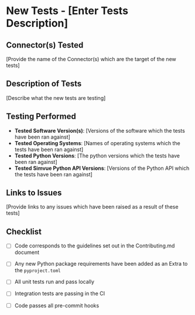 # New Tests - [Enter Tests Description]

## Connector(s) Tested
[Provide the name of the Connector(s) which are the target of the new tests]

## Description of Tests
[Describe what the new tests are testing]

## Testing Performed
- **Tested Software Version(s)**: [Versions of the software which the tests have been ran against]
- **Tested Operating Systems**: [Names of operating systems which the tests have been ran against]
- **Tested Python Versions**: [The python versions which the tests have been ran against]
- **Tested Simvue Python API Versions**: [Versions of the Python API which the tests have been ran against]

## Links to Issues
[Provide links to any issues which have been raised as a result of these tests]

## Checklist
- [ ] Code corresponds to the guidelines set out in the Contributing.md document
- [ ] Any new Python package requirements have been added as an Extra to the `pyproject.toml`
- [ ] All unit tests run and pass locally
- [ ] Integration tests are passing in the CI
- [ ] Code passes all pre-commit hooks


